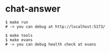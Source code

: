 chat-answer
==

```shell
$ make run
# -> you can debug at http://localhost:5173/

$ make tools
$ make evans
# -> you can debug health check at evans
```
